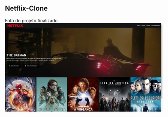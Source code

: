 ## Netflix-Clone

Foto do projeto finalizado
<img align="center" src="https://github.com/Arthur020104/Netflix-Clone/blob/main/static/images/Screenshot%20(59).png?raw=true">
